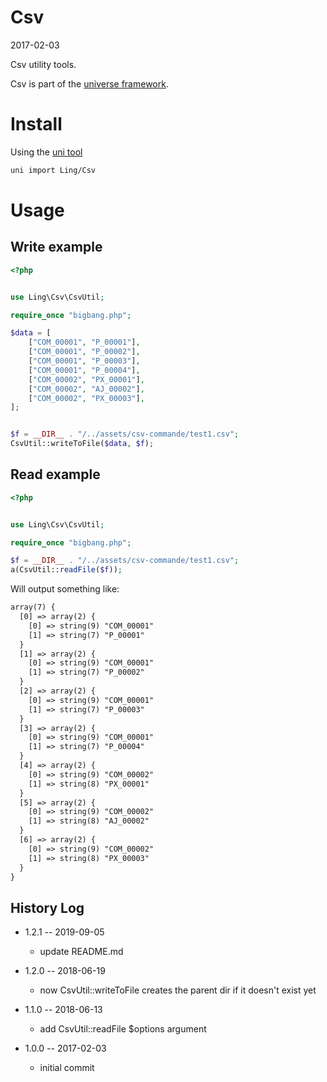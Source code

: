 Csv
=======
2017-02-03

Csv utility tools.


Csv is part of the [universe framework](https://github.com/karayabin/universe-snapshot).


Install
=============


Using the [uni tool](https://github.com/lingtalfi/universe-naive-importer)
```bash
uni import Ling/Csv
```




Usage
===========


Write example
-----------

```php
<?php


use Ling\Csv\CsvUtil;

require_once "bigbang.php";

$data = [
    ["COM_00001", "P_00001"],
    ["COM_00001", "P_00002"],
    ["COM_00001", "P_00003"],
    ["COM_00001", "P_00004"],
    ["COM_00002", "PX_00001"],
    ["COM_00002", "AJ_00002"],
    ["COM_00002", "PX_00003"],
];


$f = __DIR__ . "/../assets/csv-commande/test1.csv";
CsvUtil::writeToFile($data, $f);
```


Read example
-----------

```php
<?php


use Ling\Csv\CsvUtil;

require_once "bigbang.php";

$f = __DIR__ . "/../assets/csv-commande/test1.csv";
a(CsvUtil::readFile($f));
```


Will output something like:

```html
array(7) {
  [0] => array(2) {
    [0] => string(9) "COM_00001"
    [1] => string(7) "P_00001"
  }
  [1] => array(2) {
    [0] => string(9) "COM_00001"
    [1] => string(7) "P_00002"
  }
  [2] => array(2) {
    [0] => string(9) "COM_00001"
    [1] => string(7) "P_00003"
  }
  [3] => array(2) {
    [0] => string(9) "COM_00001"
    [1] => string(7) "P_00004"
  }
  [4] => array(2) {
    [0] => string(9) "COM_00002"
    [1] => string(8) "PX_00001"
  }
  [5] => array(2) {
    [0] => string(9) "COM_00002"
    [1] => string(8) "AJ_00002"
  }
  [6] => array(2) {
    [0] => string(9) "COM_00002"
    [1] => string(8) "PX_00003"
  }
}
```





History Log
------------------
    
- 1.2.1 -- 2019-09-05

    - update README.md 
    
- 1.2.0 -- 2018-06-19

    - now CsvUtil::writeToFile creates the parent dir if it doesn't exist yet 
    
- 1.1.0 -- 2018-06-13

    - add CsvUtil::readFile $options argument

- 1.0.0 -- 2017-02-03

    - initial commit